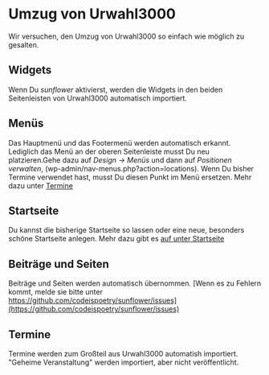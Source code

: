# Umzug von Urwahl3000

Wir versuchen, den Umzug von Urwahl3000 so einfach wie möglich zu gesalten.

## Widgets
Wenn Du *sunflower* aktivierst, werden die Widgets in den beiden Seitenleisten von Urwahl3000 automatisch importiert.

## Menüs
Das Hauptmenü und das Footermenü werden automatisch erkannt. Lediglich das Menü an der oberen Seitenleiste musst Du neu platzieren.Gehe dazu auf *Design -> Menüs* und dann auf *Positionen verwalten*, (wp-admin/nav-menus.php?action=locations).
Wenn Du bisher Termine verwendet hast, musst Du diesen Punkt im Menü ersetzen. Mehr dazu unter [Termine](events.md#ubersichtsseite-im-menu-einfugen)

## Startseite
Du kannst die bisherige Startseite so lassen oder eine neue, besonders schöne Startseite anlegen. Mehr dazu gibt es
[auf unter Startseite](homepage.md)

## Beiträge und Seiten 
Beiträge und Seiten werden automatisch übernommen. [Wenn es zu Fehlern kommt, melde sie bitte unter https://github.com/codeispoetry/sunflower/issues](https://github.com/codeispoetry/sunflower/issues)

## Termine
Termine werden zum Großteil aus Urwahl3000 automatish importiert.
"Geheime Veranstaltung" werden importiert, aber nicht veröffentlicht.
